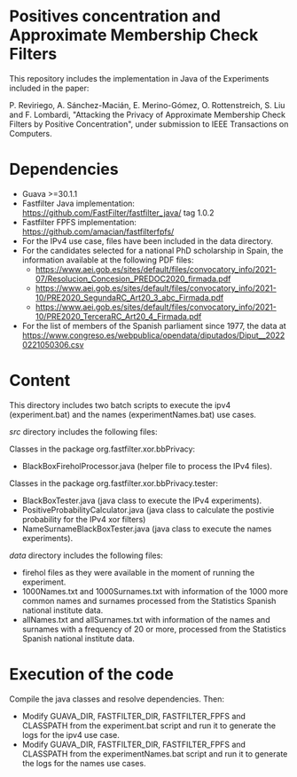 # Positives concentration and Approximate Membership Check Filters
This repository includes the implementation in Java of the Experiments included in the paper:

P. Reviriego, A. Sánchez-Macián, E. Merino-Gómez, O. Rottenstreich, S. Liu and F. Lombardi, "Attacking the Privacy of Approximate Membership Check Filters by Positive Concentration", under submission to IEEE Transactions on Computers.

# Dependencies
- Guava >=30.1.1
- Fastfilter Java implementation: https://github.com/FastFilter/fastfilter_java/ tag 1.0.2
- Fastfilter FPFS implementation: https://github.com/amacian/fastfilterfpfs/
- For the IPv4 use case, files have been included in the data directory.
- For the candidates selected  for  a  national  PhD  scholarship  in  Spain, the information available at the following PDF files:   
  - https://www.aei.gob.es/sites/default/files/convocatory_info/2021-07/Resolucion_Concesion_PREDOC2020_firmada.pdf
  - https://www.aei.gob.es/sites/default/files/convocatory_info/2021-10/PRE2020_SegundaRC_Art20_3_abc_Firmada.pdf
  - https://www.aei.gob.es/sites/default/files/convocatory_info/2021-10/PRE2020_TerceraRC_Art20_4_Firmada.pdf
- For the list  of  members  of  the  Spanish  parliament  since  1977, the data at https://www.congreso.es/webpublica/opendata/diputados/Diput__20220221050306.csv

# Content
This directory includes two batch scripts to execute the ipv4 (experiment.bat) and the names (experimentNames.bat) use cases.

*src* directory includes the following files:

Classes in the package org.fastfilter.xor.bbPrivacy:
- BlackBoxFireholProcessor.java (helper file to process the IPv4 files).

Classes in the package org.fastfilter.xor.bbPrivacy.tester:
- BlackBoxTester.java (java class to execute the IPv4 experiments).
- PositiveProbabilityCalculator.java (java class to calculate the postivie probability for the IPv4 xor filters)
- NameSurnameBlackBoxTester.java (java class to execute the names experiments).

*data* directory includes the following files:
- firehol files as they were available in the moment of running the experiment.
- 1000Names.txt and 1000Surnames.txt with information of the 1000 more common names and surnames processed from the Statistics Spanish national institute data.
- allNames.txt and allSurnames.txt with information of the names and surnames with a frequency of 20 or more, processed from the Statistics Spanish national institute data.
 
# Execution of the code
Compile the java classes and resolve dependencies. Then:
- Modify GUAVA_DIR, FASTFILTER_DIR, FASTFILTER_FPFS and CLASSPATH from the experiment.bat script and run it to generate the logs for the ipv4 use case.
- Modify GUAVA_DIR, FASTFILTER_DIR, FASTFILTER_FPFS and CLASSPATH from the experimentNames.bat script and run it to generate the logs for the names use cases.
